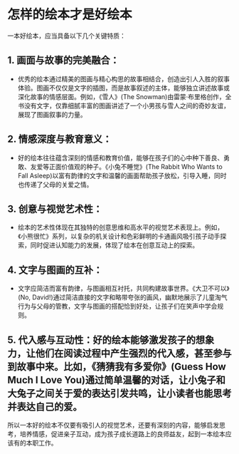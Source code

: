 # 怎样的绘本才是好绘本

一本好绘本，应当具备以下几个关键特质：

## 1. **画面与故事的完美融合**：
- 优秀的绘本通过精美的图画与精心构思的故事相结合，创造出引人入胜的叙事体验。图画不仅仅是文字的插图，而是故事叙述的主体，能够独立讲述故事或深化故事的情感层面。例如，《雪人》(The Snowman)由雷蒙·布里格创作，全书没有文字，仅靠细腻丰富的图画讲述了一个小男孩与雪人之间的奇妙友谊，展现了图画叙事的力量。

## 2. **情感深度与教育意义**：
- 好的绘本往往蕴含深刻的情感和教育价值，能够在孩子们的心中种下善良、勇敢、友爱等正面价值观的种子。《小兔不睡觉》(The Rabbit Who Wants to Fall Asleep)以富有韵律的文字和温馨的画面帮助孩子放松，引导入睡，同时也传递了父母的关爱之情。

## 3. **创意与视觉艺术性**：
- 绘本的艺术性体现在其独特的创意思维和高水平的视觉艺术表现上。例如，《小熊很忙》系列，以复杂的机关设计和色彩鲜明的卡通画风吸引孩子动手探索，同时促进认知能力的发展，体现了绘本在创意互动上的探索。

## 4. **文字与图画的互补**：
- 文字应简洁而富有韵律，与图画相互衬托，共同构建故事世界。《大卫不可以》(No, David!)通过简洁直接的文字和略带夸张的画风，幽默地展示了儿童淘气行为与父母的管教，文字与图画的搭配恰到好处，让孩子们在笑声中学会规则。

## 5. **代入感与互动性**：好的绘本能够激发孩子的想象力，让他们在阅读过程中产生强烈的代入感，甚至参与到故事中来。比如，《猜猜我有多爱你》(Guess How Much I Love You)通过简单温馨的对话，让小兔子和大兔子之间关于爱的表达引发共鸣，让小读者也能思考并表达自己的爱。

所以一本好的绘本不仅要有吸引人的视觉艺术，还要有深刻的内容，能够启发思考，培养情感，促进亲子互动，成为孩子成长道路上的良师益友，起到一本绘本应该有的本职工作。